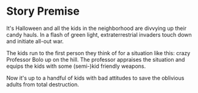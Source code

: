 ﻿# Story Premise

It's Halloween and all the kids in the neighborhood are divvying up their candy hauls. In a flash of green light, extraterrestrial invaders touch down and initiate all-out war.

The kids run to the first person they think of for a situation like this: crazy Professor Bolo up on the hill. The professor appraises the situation and equips the kids with some (semi-)kid friendly weapons.

Now it's up to a handful of kids with bad attitudes to save the oblivious adults from total destruction.